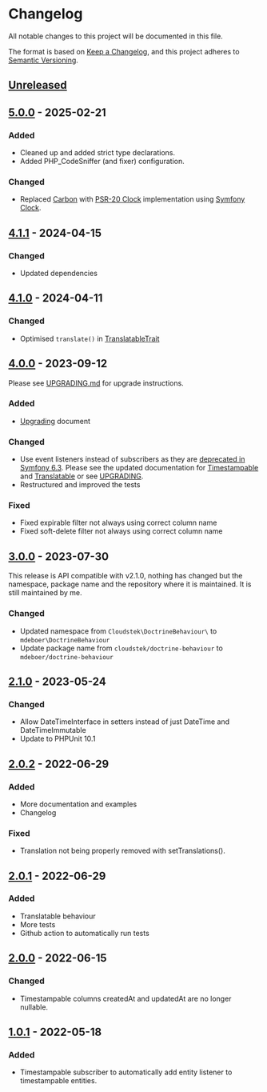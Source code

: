 # Changelog

All notable changes to this project will be documented in this file.

The format is based on [Keep a Changelog](https://keepachangelog.com/en/1.0.0/),
and this project adheres to [Semantic Versioning](https://semver.org/spec/v2.0.0.html).

## [Unreleased]

## [5.0.0] - 2025-02-21

### Added

- Cleaned up and added strict type declarations.
- Added PHP_CodeSniffer (and fixer) configuration.

### Changed

- Replaced [Carbon](https://carbon.nesbot.com) with [PSR-20 Clock](https://www.php-fig.org/psr/psr-20/) implementation
  using [Symfony Clock](https://symfony.com/doc/current/components/clock.html).

## [4.1.1] - 2024-04-15

### Changed

- Updated dependencies

## [4.1.0] - 2024-04-11

### Changed

- Optimised `translate()` in [TranslatableTrait](src/TranslatableTrait.php)

## [4.0.0] - 2023-09-12

Please see [UPGRADING.md](UPGRADING.md) for upgrade instructions.

### Added

- [Upgrading](UPGRADING.md) document

### Changed

- Use event listeners instead of subscribers as they
  are [deprecated in Symfony 6.3](https://symfony.com/doc/current/doctrine/events.html#doctrine-lifecycle-listeners).
  Please see the updated documentation for [Timestampable](docs/Timestampable.md)
  and [Translatable](docs/Translatable.md) or see [UPGRADING](UPGRADING.md).
- Restructured and improved the tests

### Fixed

- Fixed expirable filter not always using correct column name
- Fixed soft-delete filter not always using correct column name

## [3.0.0] - 2023-07-30

This release is API compatible with v2.1.0, nothing has changed but the namespace, package name and the repository
where it is maintained. It is still maintained by me.

### Changed

- Updated namespace from `Cloudstek\DoctrineBehaviour\` to `mdeboer\DoctrineBehaviour`
- Update package name from `cloudstek/doctrine-behaviour` to `mdeboer/doctrine-behaviour`

## [2.1.0] - 2023-05-24

### Changed

- Allow DateTimeInterface in setters instead of just DateTime and DateTimeImmutable
- Update to PHPUnit 10.1

## [2.0.2] - 2022-06-29

### Added

- More documentation and examples
- Changelog

### Fixed

- Translation not being properly removed with setTranslations().

## [2.0.1] - 2022-06-29

### Added

- Translatable behaviour
- More tests
- Github action to automatically run tests

## [2.0.0] - 2022-06-15

### Changed

- Timestampable columns createdAt and updatedAt are no longer nullable.

## [1.0.1] - 2022-05-18

### Added

- Timestampable subscriber to automatically add entity listener to timestampable entities.

[Unreleased]: https://github.com/mdeboer/doctrine-behaviour/compare/v5.0.0...develop

[5.0.0]: https://github.com/mdeboer/doctrine-behaviour/compare/v4.1.1...v5.0.0

[4.1.1]: https://github.com/mdeboer/doctrine-behaviour/compare/v4.1.0...v4.1.1

[4.1.0]: https://github.com/mdeboer/doctrine-behaviour/compare/v4.0.0...v4.1.0

[4.0.0]: https://github.com/mdeboer/doctrine-behaviour/compare/v3.0.0...v4.0.0

[3.0.0]: https://github.com/mdeboer/doctrine-behaviour/compare/v2.1.0...v3.0.0

[2.1.0]: https://github.com/Cloudstek/doctrine-behaviour/compare/v2.0.2...v2.1.0

[2.0.2]: https://github.com/Cloudstek/doctrine-behaviour/compare/v2.0.1...v2.0.2

[2.0.1]: https://github.com/Cloudstek/doctrine-behaviour/compare/v2.0.0...v2.0.1

[2.0.0]: https://github.com/Cloudstek/doctrine-behaviour/compare/v1.0.1...v2.0.0

[1.0.1]: https://github.com/Cloudstek/doctrine-behaviour/compare/v1.0.0...v1.0.1

[1.0.0]: https://github.com/Cloudstek/doctrine-behaviour/releases/tag/v1.0.0
